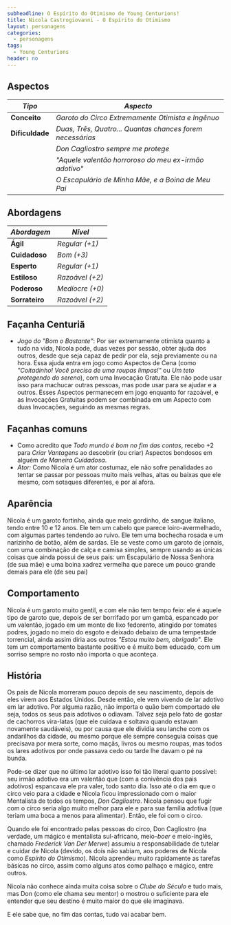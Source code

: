 ```yaml
---
subheadline: O Espírito do Otimismo de Young Centurions!
title: Nicola Castrogiovanni - O Espírito do Otimismo
layout: personagens
categories:
  - personagens
tags:
  - Young Centurions
header: no
---
```


## Aspectos

| ***Tipo***       | ***Aspecto***                                                |
|------------------|-------------------------------------------------------------|
| __Conceito__     | _Garoto do Circo Extremamente Otimista e Ingênuo_           |
| __Dificuldade__  | _Duas, Três, Quatro... Quantas chances forem necessárias_   |
|                  | _Don Cagliostro sempre me protege_                          |
|                  | _"Aquele valentão horroroso do meu ex-irmão adotivo"_       |
|                  | _O Escapulário de Minha Mãe, e a Boina de Meu Pai_          |

## Abordagens

| ***Abordagem*** | ***Nível***     |
|-----------------|-----------------|
| __Ágil__        | _Regular (+1)_  |
| __Cuidadoso__   | _Bom (+3)_      |
| __Esperto__     | _Regular (+1)_  |
| __Estiloso__    | _Razoável (+2)_ |
| __Poderoso__    | _Medíocre (+0)_ |
| __Sorrateiro__  | _Razoável (+2)_ |

## Façanha Centuriã

+ _Jogo do "Bom o Bastante"_: Por ser extremamente otimista quanto a tudo na vida, Nicola pode, duas vezes por sessão, obter ajuda dos outros, desde que seja capaz de pedir por ela, seja previamente ou na hora. Essa ajuda entra em jogo como Aspectos de Cena (como _"Coitadinho! Você precisa de uma roupas limpas!"_ ou _Um teto protegendo do sereno_), com uma Invocação Gratuita. Ele não pode usar isso para machucar outras pessoas, mas pode usar para se ajudar e a outros. Esses Aspectos permanecem em jogo enquanto for razoável, e as Invocações Gratuitas podem ser combinada em um Aspecto com duas Invocações, seguindo as mesmas regras.

## Façanhas comuns

+ Como acredito que _Todo mundo é bom no fim das contas_, recebo +2 para _Criar Vantagens_ ao descobrir (ou criar) Aspectos bondosos em alguém _de Maneira Cuidadosa_.
+ _Ator:_ Como Nicola é um ator costumaz, ele não sofre penalidades ao tentar se passar por pessoas muito mais velhas, altas ou baixas que ele mesmo, com sotaques diferentes, e por aí afora.

## Aparência

Nicola é um garoto fortinho, ainda que meio gordinho, de sangue italiano, tendo entre 10 e 12 anos. Ele tem um cabelo que parece loiro-avermelhado, com algumas partes tendendo ao ruivo. Ele tem uma bochecha rosada e um narizinho de botão, além de sardas. Ele se veste como um garoto de jornais, com uma combinação de calça e camisa simples, sempre usando as únicas coisas que ainda possui de seus pais: um Escapulário de Nossa Senhora (de sua mãe) e uma boina xadrez vermelha que parece um pouco grande demais para ele (de seu pai)

## Comportamento

Nicola é um garoto muito gentil, e com ele não tem tempo feio: ele é aquele tipo de garoto que, depois de ser borrifado por um gambá, espancado por um valentão, jogado em um monte de lixo fedorento, atingido por tomates podres, jogado no meio do esgoto e deixado debaixo de uma tempestade torrencial, ainda assim diria aos outros _"Estou muito bem, obrigado"_. Ele tem um comportamento bastante positivo e é muito bem educado, com um sorriso sempre no rosto não importa o que aconteça.

## História

Os pais de Nicola morreram pouco depois de seu nascimento, depois de eles virem aos Estados Unidos. Desde então, ele vem vivendo de lar adotivo em lar adotivo. Por alguma razão, não importa o quão bem comportado ele seja, todos os seus pais adotivos o odiavam. Talvez seja pelo fato de gostar de cachorros vira-latas (que ele cuidava e soltava quando estavam novamente saudáveis), ou por causa que ele dividia seu lanche com os andarilhos da cidade, ou mesmo porque ele sempre conseguia coisas que precisava por mera sorte, como maçãs, livros ou mesmo roupas, mas todos os lares adotivos por onde passava cedo ou tarde lhe davam o pé na bunda.

Pode-se dizer que no último lar adotivo isso foi tão literal quanto possível: seu irmão adotivo era um valentão que (com a conivência dos pais adotivos) espancava ele pra valer, todo santo dia. Isso até o dia em que o circo veio para a cidade e Nicola ficou impressionado com o maior Mentalista de todos os tempos, _Don Cagliostro_. Nicola pensou que fugir com o circo seria algo muito melhor para ele e para sua família adotiva (que teriam uma boca a menos para alimentar). Então, ele foi com o circo.

Quando ele foi encontrado pelas pessoas do circo, Don Cagliostro (na verdade, um mágico e mentalista sul-africano, meio-_boer_ e meio-inglẽs, chamado _Frederick Van Der Merwe_) assumiu a responsabilidade de tutelar e cuidar de Nicola (devido, os dois não sabiam, aos poderes de Nicola como _Espírito do Otimismo_). Nicola aprendeu muito rapidamente as tarefas básicas no circo, assim como alguns atos como palhaço e mágico, entre outros.

Nicola não conhece ainda muita coisa sobre o _Clube do Século_ e tudo mais, mas Don (como ele chama seu mentor) o mostrou o suficiente para ele entender que seu destino é muito maior do que ele imaginava.

E ele sabe que, no fim das contas, tudo vai acabar bem.

